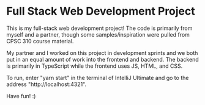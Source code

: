 # Full Stack Web Development Project

This is my full-stack web development project! The code is primarily from myself and a partner, though some samples/inspiration were pulled from CPSC 310 course material.  

My partner and I worked on this project in development sprints and we both put in an equal amount of work into the frontend and backend. The backend is primarily in TypeScript while the frontend uses JS, HTML, and CSS. 

To run, enter "yarn start" in the terminal of IntelliJ Ultimate and go to the address "http://localhost:4321". 

Have fun! :) 
